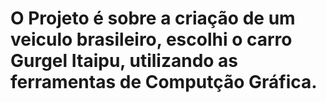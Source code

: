 <h1>O Projeto é sobre a criação de um veiculo brasileiro, escolhi o carro Gurgel Itaipu, utilizando as ferramentas de Computção Gráfica.</h1>

